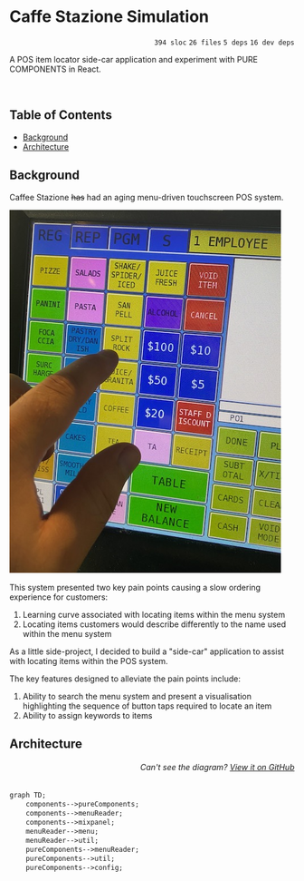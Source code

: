 # Caffe Stazione Simulation

<p align="right"><code>394 sloc</code>&nbsp;<code>26 files</code>&nbsp;<code>5 deps</code>&nbsp;<code>16 dev deps</code></p>

A POS item locator side-car application and experiment with PURE COMPONENTS in React.

<br />

<!-- START doctoc generated TOC please keep comment here to allow auto update -->
<!-- DON'T EDIT THIS SECTION, INSTEAD RE-RUN doctoc TO UPDATE -->
## Table of Contents

- [Background](#background)
- [Architecture](#architecture)

<!-- END doctoc generated TOC please keep comment here to allow auto update -->

## Background

Caffee Stazione ~~has~~ had an aging menu-driven touchscreen POS system.

![Menu screen](/readme-files/menu-screen.jpg)

This system presented two key pain points causing a slow ordering experience for customers:

1. Learning curve associated with locating items within the menu system
2. Locating items customers would describe differently to the name used within the menu system

As a little side-project, I decided to build a "side-car" application to assist with locating items within the POS system.

The key features designed to alleviate the pain points include:

1. Ability to search the menu system and present a visualisation highlighting the sequence of button taps required to locate an item
2. Ability to assign keywords to items

## Architecture

###### <p align="right"><em>Can't see the diagram?</em> <a id="link-1" href="https://github.com/mattriley/stazione-simulation#user-content-link-1">View it on GitHub</a></p>
```mermaid
graph TD;
    components-->pureComponents;
    components-->menuReader;
    components-->mixpanel;
    menuReader-->menu;
    menuReader-->util;
    pureComponents-->menuReader;
    pureComponents-->util;
    pureComponents-->config;
```
